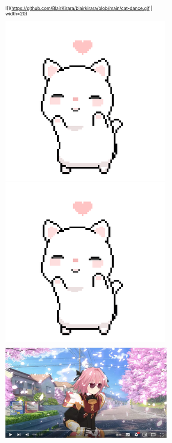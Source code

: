 ###
![](https://github.com/BlairKirara/blairkirara/blob/main/cat-dance.gif | width=20)


![](https://github.com/BlairKirara/blairkirara/blob/main/cat-dance.gif) ![](https://github.com/BlairKirara/blairkirara/blob/main/cat-dance.gif)

[![IMAGE ALT TEXT](astolfo_link.jpg)](http://www.youtube.com/watch?v=-07Ab-mKbYQ "фембойрэп")
<!--

[![IMAGE ALT TEXT](http://img.youtube.com/vi/-07Ab-mKbYQ/0.jpg)](http://www.youtube.com/watch?v=-07Ab-mKbYQ "фембойрэп")

https://youtu.be/-07Ab-mKbYQ
-->
